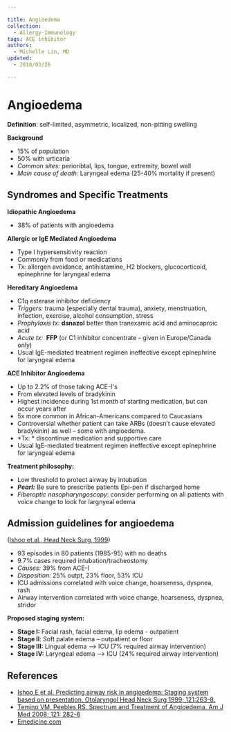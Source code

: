 ```yaml
---

title: Angioedema
collection:
  - Allergy-Immunology
tags: ACE inhibitor
authors:
  - Michelle Lin, MD
updated:
  - 2010/03/26

---
```


# Angioedema

**Definition**: self-limited, asymmetric, localized, non-pitting swelling

**Background**

-   15% of population
-   50% with urticaria
-   *Common sites:* perioribtal, lips, tongue, extremity, bowel wall
-   *Main cause of death:* Laryngeal edema (25-40% mortality if present)

## Syndromes and Specific Treatments

**Idiopathic Angioedema**

-   38% of patients with angioedema

**Allergic or IgE Mediated Angioedema**

-   Type I hypersensitivity reaction
-   Commonly from food or medications
-   *Tx:* allergen avoidance, antihistamine, H2 blockers, glucocorticoid, epinephrine for laryngeal edema

**Hereditary Angioedema**

-   C1q esterase inhibitor deficiency
-   *Triggers:* trauma (especially dental trauma), anxiety, menstruation, infection, exercise, alcohol consumption, stress
-   *Prophylaxis tx:* **danazol** better than tranexamic acid and aminocaproic acid
-   *Acute tx:*  **FFP** (or C1 inhibitor concentrate - given in Europe/Canada only)
-   Usual IgE-mediated treatment regimen ineffective except epinephrine for laryngeal edema

**ACE Inhibitor Angioedema**
-   Up to 2.2% of those taking ACE-I's
-   From elevated levels of bradykinin
-   Highest incidence during 1st month of starting medication, but can occur years after 
-   5x more common in African-Americans compared to Caucasians
-   Controversial whether patient can take ARBs (doesn’t cause elevated bradykinin) as well – some with angioedema.
-   *Tx: * discontinue medication and supportive care
-   Usual IgE-mediated treatment regimen ineffective except epinephrine for laryngeal edema

**Treatment philosophy:** 

-   Low threshold to protect airway by intubation
-   ***Pearl:*** Be sure to prescribe patients Epi-pen if discharged home
-   *Fiberoptic nasopharyngoscopy*: consider performing on all patients with voice change to look for largnyeal edema

## Admission guidelines for angioedema

([Ishoo et al., Head Neck Surg, 1999](https://www.ncbi.nlm.nih.gov/pubmed/?term=18374684))  

-   93 episodes in 80 patients (1985-95) with no deaths 
-   9.7% cases required intubation/tracheostomy
-   *Causes:* 39% from <span class="drug">ACE-I</span>
-   *Disposition:* 25% outpt, 23% floor, 53% ICU
-   ICU admissions correlated with voice change, hoarseness, dyspnea, rash 
-   Airway intervention correlated with voice change, hoarseness, dyspnea, stridor

**Proposed staging system:**

-   **Stage I:** Facial rash, facial edema, lip edema - outpatient
-   **Stage II**: Soft palate edema – outpatient or floor
-   **Stage III:** Lingual edema --&gt; ICU (7% required airway intervention)
-   **Stage IV:** Laryngeal edema –&gt; ICU (24% required airway intervention)

## References

-   [Ishoo E et al. Predicting airway risk in angioedema: Staging system based on presentation. Otolaryngol Head Neck Surg 1999; 121:263-8.](https://www.ncbi.nlm.nih.gov/pubmed/?term=18374684)
-   [Temino VM, Peebles RS. Spectrum and Treatment of Angioedema. Am J Med 2008; 121: 282-6](https://www.ncbi.nlm.nih.gov/pubmed/?term=18374684)
-   [Emedicine.com](http://emedicine.medscape.com/)
